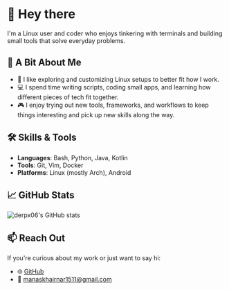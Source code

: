 # 👋 Hey there

I'm a Linux user and coder who enjoys tinkering with terminals and building small tools that solve everyday problems.

## 🧠 A Bit About Me

- 🐧 I like exploring and customizing Linux setups to better fit how I work.
- 💻 I spend time writing scripts, coding small apps, and learning how different pieces of tech fit together.
- 🎮 I enjoy trying out new tools, frameworks, and workflows to keep things interesting and pick up new skills along the way.

## 🛠️ Skills & Tools

- **Languages**: Bash, Python, Java, Kotlin  
- **Tools**: Git, Vim, Docker  
- **Platforms**: Linux (mostly Arch), Android  

## 📈 GitHub Stats

![derpx06's GitHub stats](https://github-readme-stats.vercel.app/api?username=derpx06&show_icons=true&theme=radical)

## 📫 Reach Out

If you're curious about my work or just want to say hi:

- 🌐 [GitHub](https://github.com/derpx06)  
- 📧 manaskhairnar1511@gmail.com  

<!---
derpx06/derpx06 is a ✨ special ✨ repository because its `README.md` (this file) appears on your GitHub profile.
You can click the Preview link to take a look at your changes.
--->
